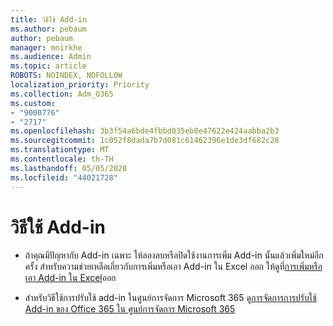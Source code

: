 ```yaml
---
title: วิธีใช้ Add-in
ms.author: pebaum
author: pebaum
manager: mnirkhe
ms.audience: Admin
ms.topic: article
ROBOTS: NOINDEX, NOFOLLOW
localization_priority: Priority
ms.collection: Adm_O365
ms.custom:
- "9000776"
- "2717"
ms.openlocfilehash: 3b3f54a6bde4fbbd035eb8e47622e424aabba2b3
ms.sourcegitcommit: 1c052f8dada7b7d081c61462396e1de3df682c28
ms.translationtype: MT
ms.contentlocale: th-TH
ms.lasthandoff: 05/05/2020
ms.locfileid: "44021728"
---
```

# <a name="add-in-help"></a>วิธีใช้ Add-in

- ถ้าคุณมีปัญหากับ Add-in เฉพาะ ให้ลองลบหรือปิดใช้งานการเพิ่ม Add-in นั้นแล้วเพิ่มใหม่อีกครั้ง สําหรับความช่วยเหลือเกี่ยวกับการเพิ่มหรือเอา Add-in ใน Excel ออก ให้ดูที่[การเพิ่มหรือเอา Add-in ใน Excel](https://support.office.com/client/0af570c4-5cf3-4fa9-9b88-403625a0b460)ออก

- สําหรับวิธีใช้การปรับใช้ add-in ในศูนย์การจัดการ Microsoft 365 ดู[การจัดการการปรับใช้ Add-in ของ Office 365 ใน ศูนย์การจัดการ Microsoft 365](https://docs.microsoft.com/office365/admin/manage/manage-deployment-of-add-ins)
